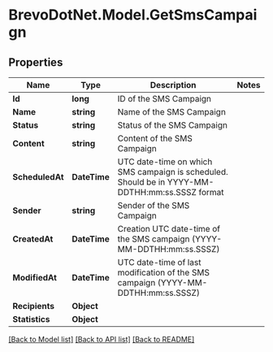 # BrevoDotNet.Model.GetSmsCampaign

## Properties

Name | Type | Description | Notes
------------ | ------------- | ------------- | -------------
**Id** | **long** | ID of the SMS Campaign | 
**Name** | **string** | Name of the SMS Campaign | 
**Status** | **string** | Status of the SMS Campaign | 
**Content** | **string** | Content of the SMS Campaign | 
**ScheduledAt** | **DateTime** | UTC date-time on which SMS campaign is scheduled. Should be in YYYY-MM-DDTHH:mm:ss.SSSZ format | 
**Sender** | **string** | Sender of the SMS Campaign | 
**CreatedAt** | **DateTime** | Creation UTC date-time of the SMS campaign (YYYY-MM-DDTHH:mm:ss.SSSZ) | 
**ModifiedAt** | **DateTime** | UTC date-time of last modification of the SMS campaign (YYYY-MM-DDTHH:mm:ss.SSSZ) | 
**Recipients** | **Object** |  | 
**Statistics** | **Object** |  | 

[[Back to Model list]](../../README.md#documentation-for-models) [[Back to API list]](../../README.md#documentation-for-api-endpoints) [[Back to README]](../../README.md)

